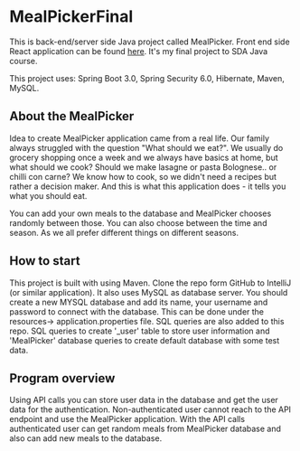 # MealPickerFinal

This is back-end/server side Java project called MealPicker. Front end side React application can be found [here](https://github.com/anneliispoll/MealPickerFront). 
It's my final project to SDA Java course.

This project uses:
Spring Boot 3.0,
Spring Security 6.0,
Hibernate,
Maven,
MySQL.

## About the MealPicker

Idea to create MealPicker application came from a real life. Our family always struggled with the question "What should we eat?".
We usually do grocery shopping once a week and we always have basics at home, but what should we cook? Should we make lasagne or pasta Bolognese.. or chilli con carne?
We know how to cook, so we didn't need a recipes but rather a decision maker. And this is what this application does - it tells you what you should eat. 

You can add your own meals to the database and MealPicker chooses randomly between those. You can also choose between the time and season. 
As we all prefer different things on different seasons.

## How to start
This project is built with using Maven.
Clone the repo form GitHub to IntelliJ (or similar application).
It also uses MySQL as database server.
You should create a new MYSQL database and add its name, your username and password to connect with the database. This can be done under the resources-> application.properties file.
SQL queries are also added to this repo.
SQL queries to create '_user' table to store user information and 'MealPicker' database queries to create default database with some test data.

## Program overview
Using API calls you can store user data in the database and get the user data for the authentication.
Non-authenticated user cannot reach to the API endpoint and use the MealPicker application.
With the API calls authenticated user can get random meals from MealPicker database and also can add new meals to the database.



